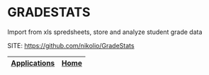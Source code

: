 # GRADESTATS
 
 Import from xls spredsheets, store and analyze student grade data
 
 SITE: https://github.com/nikolio/GradeStats

 | [Applications](https://portable-linux-apps.github.io/apps.html) | [Home](https://portable-linux-apps.github.io)
 | --- | --- |
